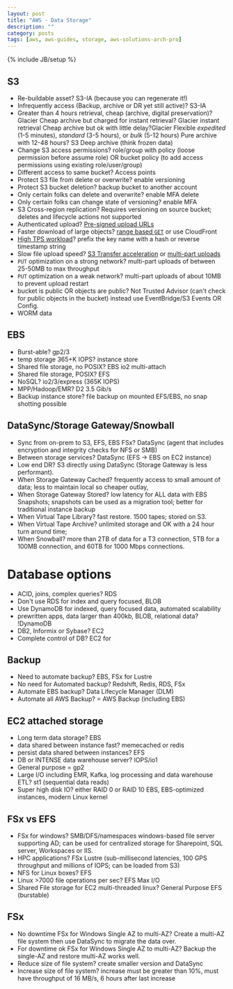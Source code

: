```yaml
---
layout: post
title: "AWS - Data Storage"
description: ""
category: posts
tags: [aws, aws-guides, storage, aws-solutions-arch-pro]
---
```

{% include JB/setup %}

## S3
- Re-buildable asset? S3-IA (because you can regenerate it!)
- Infrequently access (Backup, archive or DR yet still active)? S3-IA
- Greater than 4 hours retrieval, cheap (archive, digital preservation)? Glacier
Cheap archive but charged for instant retrieval? Glacier instant retrieval 
Cheap archive but ok with little delay?Glacier Flexible _expedited_ (1-5 minutes), _standard_ (3-5 hours), or _bulk_ (5-12 hours)
Pure archive with 12-48 hours? S3 Deep archive (think frozen data)
- Change S3 access permissions? role/group with policy (loose permission before assume role) OR bucket policy (to add access permissions using existing role/user/group)
- Different access to same bucket? Access points
- Protect S3 file from delete or overwrite? enable versioning
- Protect S3 bucket deletion? backup bucket to another account
- Only certain folks can delete and overwrite? enable MFA delete
- Only certain folks can change state of versioning? enable MFA
- S3 Cross-region replication? Requires versioning on source bucket; deletes and lifecycle actions not supported
- Authenticated upload? [Pre-signed upload URLs](http://docs.aws.amazon.com/AmazonS3/latest/dev/PresignedUrlUploadObject.html)
- Faster download of large objects? [range based `GET`](http://docs.aws.amazon.com/AmazonS3/latest/API/RESTObjectGET.html) or use CloudFront
- [High TPS workload](http://docs.aws.amazon.com/AmazonS3/latest/dev/request-rate-perf-considerations.html#get-workload-considerations)? prefix the key name with a hash or reverse timestamp string
- Slow file upload speed? [S3 Transfer acceleration](http://docs.aws.amazon.com/AmazonS3/latest/dev/transfer-acceleration.html) or [multi-part uploads](http://docs.aws.amazon.com/AmazonS3/latest/dev/mpuoverview.html)
- `PUT` optimization on a strong network? multi-part uploads of between 25-50MB to max throughput
- `PUT` optimization on a weak network? multi-part uploads of about 10MB to prevent upload restart
- bucket is public OR objects are public? Not Trusted Advisor (can't check for public objects in the bucket) instead use EventBridge/S3 Events OR Config.
- WORM data

## EBS
- Burst-able? gp2/3
- temp storage 365+K IOPS? instance store
- Shared file storage, no POSIX? EBS io2 multi-attach
- Shared file storage, POSIX? EFS
- NoSQL? io2/3/express (365K IOPS)
- MPP/Hadoop/EMR? D2 3.5 Gib/s
- Backup instance store? file backup on mounted EFS/EBS, no snap shotting possible

## DataSync/Storage Gateway/Snowball
- Sync from on-prem to S3, EFS, EBS FSx? DataSync (agent that includes encryption and integrity checks for NFS or SMB)
- Between storage services? DataSync (EFS -> EBS on EC2 instance)
- Low end DR? S3 directly using DataSync (Storage Gateway is less performant).
- When Storage Gateway Cached? frequently access to small amount of data; less to maintain local so cheaper outlay,
- When Storage Gateway Stored? low latency for ALL data with EBS Snapshots; snapshots can be used as a migration tool; better for traditional instance backup
- When Virtual Tape Library? fast restore. 1500 tapes; stored on S3.
- When Virtual Tape Archive? unlimited storage and OK with a 24 hour turn around time; 
- When Snowball? more than 2TB of data for a T3 connection, 5TB for a 100MB connection, and 60TB for 1000 Mbps connections.

# Database options
- ACID, joins, complex queries? RDS 
- Don't use RDS for index and query focused, BLOB
- Use DynamoDB for indexed, query focused data, automated scalability
- prewritten apps, data larger than 400kb, BLOB, relational data? !DynamoDB
- DB2, Informix or Sybase? EC2
- Complete control of DB? EC2 for 

## Backup
- Need to automate backup? EBS, FSx for Lustre
- No need for Automated backup? Redshift, Redis, RDS, FSx
- Automate EBS backup? Data Lifecycle Manager (DLM)
- Automate all AWS Backup? = AWS Backup (including EBS)

## EC2 attached storage
- Long term data storage? EBS
- data shared between instance fast? memecached or redis
- persist data shared between instances? EFS
- DB or INTENSE data warehouse server? IOPS/io1
- General purpose = gp2
- Large I/O including EMR, Kafka, log processing and data warehouse ETL? st1 (sequential data reads)
- Super high disk IO? either RAID 0 or RAID 10 EBS, EBS-optimized instances, modern Linux kernel

## FSx vs EFS
- FSx for windows? SMB/DFS/namespaces windows-based file server supporting AD; can be used for centralized storage for Sharepoint, SQL server, Workspaces or IIS.
- HPC applications? FSx Lustre (sub-millisecond latencies, 100 GPS throughput and millions of IOPS; can be loaded from S3)
- NFS for Linux boxes? EFS
- Linux >7000 file operations per sec? EFS Max I/O 
- Shared File storage for EC2 multi-threaded linux? General Purpose EFS (burstable)

## FSx
- No downtime FSx for Windows Single AZ to multi-AZ? Create a multi-AZ file system then use DataSync to migrate the data over. 
- For downtime ok FSx for Windows Single AZ to multi-AZ? Backup the single-AZ and restore multi-AZ works well.
- Reduce size of file system? create smaller version and DataSync
- Increase size of file system? increase must be greater than 10%, must have throughput of 16 MB/s, 6 hours after last increase
